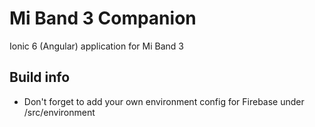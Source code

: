 # Mi Band 3 Companion
Ionic 6 (Angular) application for Mi Band 3

## Build info
* Don't forget to add your own environment config for Firebase under /src/environment
